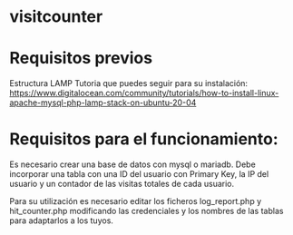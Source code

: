 # visitcounter

# Requisitos previos

Estructura LAMP 
Tutoria que puedes seguir para su instalación: 
https://www.digitalocean.com/community/tutorials/how-to-install-linux-apache-mysql-php-lamp-stack-on-ubuntu-20-04

# Requisitos para el funcionamiento:

Es necesario crear una base de datos con mysql o mariadb.
Debe incorporar una tabla con una ID del usuario con Primary Key, la IP del usuario y un contador de las visitas totales de cada usuario. 

Para su utilización es necesario editar los ficheros log_report.php y hit_counter.php modificando las credenciales y los nombres de las tablas para adaptarlos a los tuyos.
